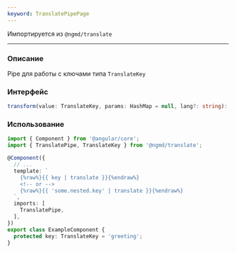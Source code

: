 ```yaml
---
keyword: TranslatePipePage
---
```


Импортируется из `@ngmd/translate`

---


### Описание

Pipe для работы с ключами типа `TranslateKey`

### Интерфейс

```ts
transform(value: TranslateKey, params: HashMap = null, lang?: string): string;
```


### Использование

```ts
import { Component } from '@angular/core';
import { TranslatePipe, TranslateKey } from '@ngmd/translate';

@Component({
  // ...
  template: `
    {%raw%}{{ key | translate }}{%endraw%} 
    <!-- or -->
    {%raw%}{{ 'some.nested.key' | translate }}{%endraw%}
  `,
  imports: [
    TranslatePipe,
  ],
})
export class ExampleComponent {
  protected key: TranslateKey = 'greeting';
}
```